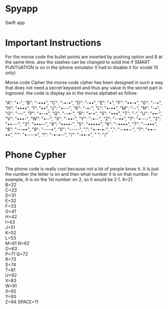 # Spyapp
Swift app
#
# Important Instructions 

For the morse code the bullet points are inserted by pushing option and 8 at the same time. also the slashes can be changed to solid line if SMART PUNTUATION is on in the iphone simulator (I had to disable it for xcode 10 only)

Morse code Cipher
the morse code cipher has been designed in such a way that does not need a secret keyword and thus any value in the secret part is ingnored. the code is display as in the morse alphabet as follow.

"A": "•-", 
"B": "-•••",
"C": "-•-•", 
"D": "-••",
"E": "•",
"F": "••-•", 
"G": "--•",
"H": "••••",
"I": "••",
"J": "•---", 
"K": "-•-", 
"L": "•-••",
"M": "--",
"N": "-•",
"O": "---",
"P": "•--•",
"Q": "--•-", 
"R": "•-•", 
"S": "•••", 
"T": "-", 
"U": "••-",
"V": "•••-", 
"W": "•--", 
"X": "-••-",
"Y": "-•--",
"Z": "--••",
"1": "•----",
"2": "••---", 
"3": "•••--", 
"4": "••••-", 
"5": "•••••", 
"6": "-••••", 
"7": "--•••", 
"8": "---••", 
"9": "----•", 
"0": "-----", 
".": "•-•-•-",
",": "--••--",
"?": "••--••", 
"'": "•----•",
"!": "-•-•--",
"/": "-••-•", 
" ": "/"

# Phone Cypher

The phone code is really cool because not a lot of people know it. 
It is just the number the letter is on and then what number it is on that number. 
For example, A is on the 1st number on 2, so it would be 2 1. 
A=21   
B=22    
C=23    
D=31    
E=32     
F=33    
G=41    
H=42    
I=43    
J=51    
K=52    
L=53   
M=61 
N=62  
O=63   
P=71 
Q=72  
R=73  
S=74  
T=81  
U=82  
V=83  
W=91  
X=92  
Y=93  
Z=94 
SPACE=11
